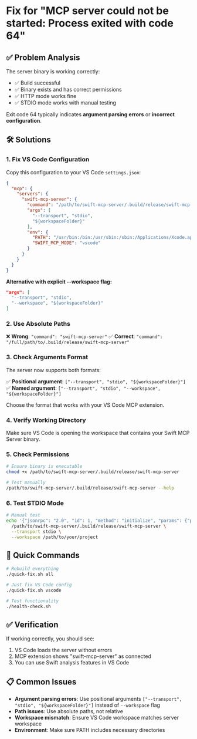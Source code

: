 # Fix for "MCP server could not be started: Process exited with code 64"

## ✅ Problem Analysis

The server binary is working correctly:
- ✅ Build successful
- ✅ Binary exists and has correct permissions  
- ✅ HTTP mode works fine
- ✅ STDIO mode works with manual testing

Exit code 64 typically indicates **argument parsing errors** or **incorrect configuration**.

## 🛠️ Solutions

### 1. **Fix VS Code Configuration**

Copy this configuration to your VS Code `settings.json`:

```json
{
  "mcp": {
    "servers": {
      "swift-mcp-server": {
        "command": "/path/to/swift-mcp-server/.build/release/swift-mcp-server",
        "args": [
          "--transport", "stdio",
          "${workspaceFolder}"
        ],
        "env": {
          "PATH": "/usr/bin:/bin:/usr/sbin:/sbin:/Applications/Xcode.app/Contents/Developer/usr/bin",
          "SWIFT_MCP_MODE": "vscode"
        }
      }
    }
  }
}
```

**Alternative with explicit --workspace flag:**
```json
"args": [
  "--transport", "stdio",
  "--workspace", "${workspaceFolder}"
]
```

### 2. **Use Absolute Paths**

❌ **Wrong**: `"command": "swift-mcp-server"`
✅ **Correct**: `"command": "/full/path/to/.build/release/swift-mcp-server"`

### 3. **Check Arguments Format**

The server now supports both formats:

✅ **Positional argument**: `["--transport", "stdio", "${workspaceFolder}"]`
✅ **Named argument**: `["--transport", "stdio", "--workspace", "${workspaceFolder}"]`

Choose the format that works with your VS Code MCP extension.

### 4. **Verify Working Directory**

Make sure VS Code is opening the workspace that contains your Swift MCP Server binary.

### 5. **Check Permissions**

```bash
# Ensure binary is executable
chmod +x /path/to/swift-mcp-server/.build/release/swift-mcp-server

# Test manually
/path/to/swift-mcp-server/.build/release/swift-mcp-server --help
```

### 6. **Test STDIO Mode**

```bash
# Manual test
echo '{"jsonrpc": "2.0", "id": 1, "method": "initialize", "params": {"protocolVersion": "2024-11-05", "capabilities": {}}}' | \
  /path/to/swift-mcp-server/.build/release/swift-mcp-server \
  --transport stdio \
  --workspace /path/to/your/project
```

## 🎯 Quick Commands

```bash
# Rebuild everything
./quick-fix.sh all

# Just fix VS Code config  
./quick-fix.sh vscode

# Test functionality
./health-check.sh
```

## ✅ Verification

If working correctly, you should see:
1. VS Code loads the server without errors
2. MCP extension shows "swift-mcp-server" as connected
3. You can use Swift analysis features in VS Code

## 📋 Common Issues

- **Argument parsing errors**: Use positional arguments `["--transport", "stdio", "${workspaceFolder}"]` instead of `--workspace` flag
- **Path issues**: Use absolute paths, not relative
- **Workspace mismatch**: Ensure VS Code workspace matches server workspace  
- **Environment**: Make sure PATH includes necessary directories
